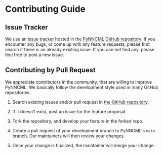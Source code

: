 # Contributing Guide

## Issue Tracker

We use an [issue tracker](https://github.com/haihabi/PyNNcml/issues) hosted in the [PyNNCML GitHub repository](https://github.com/haihabi/PyNNcml).
If you encounter any bugs, or come up with any feature requests, please first search if there is an already existing issue. If you can not find any, please feel free to post a new issue.


## Contributing by Pull Request


We appreciate contributors in the community, that are willing to improve PyNNCML.
We basically follow the development style used in many GitHub repositories.

1. Search existing issues and/or pull request in
   [the GitHub repository](https://github.com/haihabi/PyNNcml).

2. If it doesn't exist, post an issue for the feature proposal.

3. Fork the repository, and develop your feature in the forked repo.

4. Create a pull request of your development branch to PyNNCML's `main` branch.
   Our maintainers will then review your changes.

5. Once your change is finalized, the maintainer will merge your change.